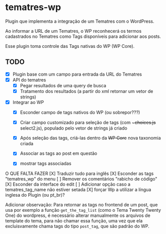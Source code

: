 # tematres-wp

Plugin que implementa a integração de um Tematres com o WordPress.

Ao informar a URL de um Tematres, o WP reconhecerá os termos cadastrados no Tematres como Tags disponíveis para adicionar aos posts.

Esse plugin toma controle das Tags nativas do WP (WP Core).

## TODO
- [x] Plugin base com um campo para entrada da URL do Tematres
- [X] API do tematres
    - [x] Pegar resultados de uma query de busca
    - [X] Tratamento dos resultados (a partir do xml retornar um vetor de strings)
- [X] Integrar ao WP
    - [X] Esconder campo de tags nativos do WP (ou sobrepor???)
    - [X] Criar campo customizado para seleção de tags (com ~~~choices.js~~ select2.js), populado pelo vetor de strings já criado
    - [X] Após seleção das tags, criá-las dentro da ~~WP Core~~ nova taxonomia criada
    - [X] Associar as tags ao post em questão
    - [X] mostrar tags associadas


O QUE FALTA FAZER
[X] Traduzir tudo para inglês
[X] Esconder as tags "tematres_wp" do menu
[ ] Remover os comentários "rabicho de código"
[X] Esconder da interface do edit
[ ] Adicionar opção caso a tematres_tag_name não estiver setada
[X] forçar Wp a utilizar a língua inglesa do Plugin (ou pt_br)?

Adicionar observação:
Para retornar as tags no frontend de um post, que usa por exemplo a função ``get_the_tag_list`` (como o Tema Twenty Twenty One) do wordpress, é necessário alterar manualmente os arquivos de template do tema, para não chamar essa função, uma vez que ela excluisvamente chama tags do tipo `post_tag`, que são padrão do WP.